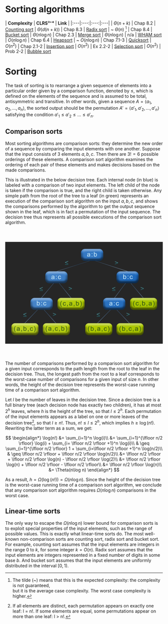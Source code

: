 # Sorting algorithms

| **Complexity** | **CLRS³⁺⁴** | **Link** |
|:---|:---:|:---:|:---|
| $\Theta(n + k)$ | Chap 8.2 | [Counting sort](https://github.com/pl3onasm/Algorithms-and-data-structures/tree/main/algorithms/sorting/counting-sort)
| $\Theta(d(n + k))$ | Chap 8.3 | [Radix sort](https://github.com/pl3onasm/Algorithms-and-data-structures/tree/main/algorithms/sorting/radix-sort)
| ~ $\Theta(n)$ [^1] | Chap 8.4 |  [Bucket sort](https://github.com/pl3onasm/Algorithms-and-data-structures/tree/main/algorithms/sorting/bucket-sort)
| $\Theta(n\log n)$ | Chap 2.3 |  [Merge sort](https://github.com/pl3onasm/Algorithms-and-data-structures/tree/main/algorithms/sorting/merge-sort)
| $\Theta(n\log n)$ | n/a |  [WHAM sort](https://github.com/pl3onasm/Algorithms-and-data-structures/tree/main/algorithms/sorting/merge-sort#wham-sort)
| $O(n\log n)$ | Chap 6.4 |   [Heapsort](https://github.com/pl3onasm/Algorithms-and-data-structures/tree/main/algorithms/sorting/heap-sort)
| ~ $O(n\log n)$ | Chap 7.1-3 |  [Quicksort](https://github.com/pl3onasm/Algorithms-and-data-structures/tree/main/algorithms/sorting/quick-sort)
| $O(n^2)$ | Chap 2.1-2 |  [Insertion sort](https://github.com/pl3onasm/Algorithms-and-data-structures/tree/main/algorithms/sorting/insertion-sort)
| $O(n^2)$ | Ex 2.2-2 |  [Selection sort](https://github.com/pl3onasm/Algorithms-and-data-structures/tree/main/algorithms/sorting/selection-sort)
| $O(n^2)$ | Prob 2-2 | [Bubble sort](https://github.com/pl3onasm/Algorithms-and-data-structures/tree/main/algorithms/sorting/bubble-sort)

[^1]: The tilde (~) means that this is the expected complexity: the complexity is not guaranteed,  
but it is the average case complexity. The worst case complexity is higher.

# Sorting

The task of sorting is to rearrange a given sequence of elements into a particular order given by a comparison function, denoted by $\leq$, which is defined on the elements of the sequence and is assumed to be total, antisymmetric and transitive. In other words, given a sequence $A = \langle a_1, a_2, \dots, a_n \rangle$, the sorted output should be the permutation $A' = \langle a'_1, a'_2, \dots, a'_n \rangle$ satisfying the condition $a'_1 \leq a'_2 \leq \dots \leq a'_n$.

## Comparison sorts

Most sorting algorithms are comparison sorts: they determine the new order of a sequence by comparing the input elements with one another. Suppose that the input consists of $3$ elements $a, b, c$. Then there are $3! = 6$ possible orderings of these elements. A comparison sort algorithm examines the ordering of each pair of these elements and makes decisions based on the made comparisons.

This is illustrated in the below decision tree. Each internal node (in blue) is labeled with a comparison of two input elements. The left child of the node is taken if the comparison is true, and the right child is taken otherwise. Any simple path from the root of the tree to a leaf (in green) represents an execution of the comparison sort algorithm on the input $a, b, c$, and shows the comparisons performed by the algorithm to get the output sequence shown in the leaf, which is in fact a permutation of the input sequence. The decision tree thus represents all possible executions of the comparison sort algorithm.

<p align="center" width="50%">
<img src="sorting.png"
     alt="decision tree"
     style="float: left; padding-top:40px; padding-bottom:40px" />
</p><br clear="left">  

The number of comparisons performed by a comparison sort algorithm for a given input corresponds to the path length from the root to the leaf in the decision tree. Thus, the longest path from the root to a leaf corresponds to the worst-case number of comparisons for a given input of size $n$. In other words, the height of the decision tree represents the worst-case running time of a comparison sort algorithm.

Let $l$ be the number of leaves in the decision tree. Since a decision tree is a full binary tree (each decision node has exactly two children), it has at most $2^h$ leaves, where $h$ is the height of the tree, so that $l \leq 2^h$. Each permutation of the input elements appears as a label on one or more leaves of the decision tree[^2], so that $l \geq n!$. Thus, $n! \leq l \leq 2^h$, which implies $h \geq \log(n!)$. Rewriting the latter term as a sum, we get:

$$
\begin{align*}
\log(n!) &=  \sum_{i=1}^n \log(i)\\
&= \sum_{i=1}^{\lfloor n/2 \rfloor} \log(i) + \sum_{i= \lfloor n/2 \rfloor +1}^n \log(i)\\
& \geq \sum_{i=1}^{\lfloor n/2 \rfloor} 1 + \sum_{i=\lfloor n/2 \rfloor +1}^n \log(n/2)\\
& \geq \lfloor n/2 \rfloor + \lfloor n/2 \rfloor \log(n/2)\\
&= \lfloor n/2 \rfloor + \lfloor n/2 \rfloor \log(n) - \lfloor n/2 \rfloor \log(2)\\
&= \lfloor n/2 \rfloor \log(n) + \lfloor n/2 \rfloor - \lfloor n/2 \rfloor\\
&= \lfloor n/2 \rfloor \log(n)\\
&= \Theta(n\log n)
\end{align*}
$$

As a result, $h = \Omega(\log(n!)) = \Omega(n\log n)$. Since the height of the decision tree is the worst-case running time of a comparison sort algorithm, we conclude that any comparison sort algorithm requires $\Omega(n\log n)$ comparisons in the worst case.

## Linear-time sorts

The only way to escape the $\Omega(n\log n)$ lower bound for comparison sorts is to exploit special properties of the input elements, such as the range of possible values. This is exactly what linear-time sorts do. The most well-known non-comparison sorts are counting sort, radix sort and bucket sort. For example, counting sort assumes that the input elements are integers in the range $0$ to $k$, for some integer $k = O(n)$. Radix sort assumes that the input elements are integers represented in a fixed number of digits in some base $b$. And bucket sort assumes that the input elements are uniformly distributed in the interval $[0, 1)$.

[^2]: If all elements are distinct, each permutation appears on exactly one leaf: l = n!.
If some elements are equal, some permutations appear on more than one leaf: l > n!.
